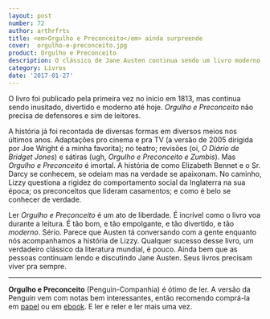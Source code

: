 ```yaml
---
layout: post
number: 72
author: arthrfrts
title: <em>Orgulho e Preconceito</em> ainda surpreende
cover:  orgulho-e-preconceito.jpg
product: Orgulho e Preconceito
description: O clássico de Jane Austen continua sendo um livro moderno e empolgante, como poucos desde então conseguiram ser.
category: Livros
date: '2017-01-27'
---
```


O livro foi publicado pela primeira vez no início em 1813, mas continua sendo inusitado, divertido e moderno até hoje. _Orgulho e Preconceito_ não precisa de defensores e sim de leitores.

A história já foi recontada de diversas formas em diversos meios nos últimos anos. Adaptações pro cinema e pra TV (a versão de 2005 dirigida por Joe Wright é a minha favorita); no teatro; revisões (oi, _O Diário de Bridget Jones_) e sátiras (ugh, _Orgulho e Preconceito e Zumbis_). Mas _Orgulho e Preconceito_ é imortal. A história de como Elizabeth Bennet e o Sr. Darcy se conhecem, se odeiam mas na verdade se apaixonam. No caminho, Lizzy questiona a rigidez do comportamento social da Inglaterra na sua época; os preconceitos que lideram casamentos; e como é belo se conhecer de verdade.

Ler _Orgulho e Preconceito_ é um ato de liberdade. É incrível como o livro voa durante a leitura. É tão bom, e tão empolgante, e tão divertido, e tão _moderno_. Sério. Parece que Austen tá conversando com a gente enquanto nós acompanhamos a história de Lizzy. Qualquer sucesso desse livro, um verdadeiro clássico da literatura mundial, é pouco. Ainda bem que as pessoas continuam lendo e discutindo Jane Austen. Seus livros precisam viver pra sempre.

---

**Orgulho e Preconceito** (Penguin-Companhia) é ótimo de ler. A versão da Penguin vem com notas bem interessantes, então recomendo comprá-la em [papel](http://click.linksynergy.com/fs-bin/click?id=vgrz3PzAsxY&subid=&offerid=397418.1&type=10&tmpid=19388&RD_PARM1=http%3A%2F%2Fwww.livrariacultura.com.br%2Fp%2Forgulho-e-preconceito-22612778) ou em [ebook](https://www.amazon.com.br/Orgulho-e-preconceito-Jane-Austen-ebook/dp/B009WVX8JI/ref=tmm_kin_swatch_0?_encoding=UTF8&qid=1485482213&sr=8-5). E ler e reler e ler mais uma vez.

